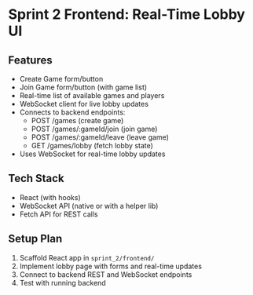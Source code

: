 # Sprint 2 Frontend: Real-Time Lobby UI

## Features
- Create Game form/button
- Join Game form/button (with game list)
- Real-time list of available games and players
- WebSocket client for live lobby updates
- Connects to backend endpoints:
  - POST /games (create game)
  - POST /games/:gameId/join (join game)
  - POST /games/:gameId/leave (leave game)
  - GET /games/lobby (fetch lobby state)
- Uses WebSocket for real-time lobby updates

## Tech Stack
- React (with hooks)
- WebSocket API (native or with a helper lib)
- Fetch API for REST calls

## Setup Plan
1. Scaffold React app in `sprint_2/frontend/`
2. Implement lobby page with forms and real-time updates
3. Connect to backend REST and WebSocket endpoints
4. Test with running backend 